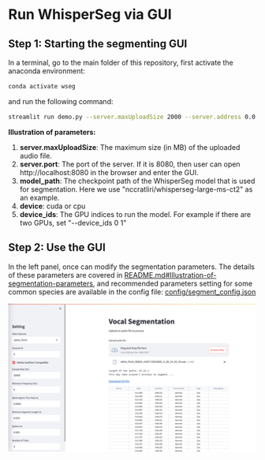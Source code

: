 # Run WhisperSeg via GUI

## Step 1: Starting the segmenting GUI
In a terminal, go to the main folder of this repository, first activate the anaconda environment:
```bash
conda activate wseg
```

and run the following command:
```bash
streamlit run demo.py --server.maxUploadSize 2000 --server.address 0.0.0.0 --server.port 8080 --  --model_path nccratliri/whisperseg-large-ms-ct2 --device cuda --device_ids 0
```
**Illustration of parameters:**
1. **server.maxUploadSize**: The maximum size (in MB) of the uploaded audio file.
2. **server.port**: The port of the server. If it is 8080, then user can open http://localhost:8080 in the browser and enter the GUI.
3. **model_path**: The checkpoint path of the WhisperSeg model that is used for segmentation. Here we use "nccratliri/whisperseg-large-ms-ct2" as an example.
4. **device**: cuda or cpu
5. **device_ids**: The GPU indices to run the model. For example if there are two GPUs, set "--device_ids 0 1"

## Step 2: Use the GUI
In the left panel, once can modify the segmentation parameters. The details of these parameters are covered in [README.md#Illustration-of-segmentation-parameters](../README.md#Illustration-of-segmentation-parameters), and recommended parameters setting for some common species are available in the config file: [config/segment_config.json](../config/segment_config.json)

![Segmentation GUI](../assets/segmentation_gui.png)